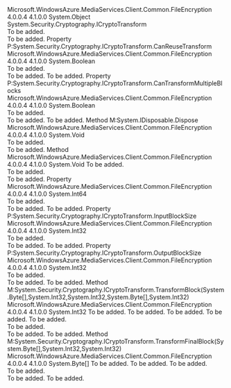 <Type Name="FileEncryptionTransform" FullName="Microsoft.WindowsAzure.MediaServices.Client.FileEncryptionTransform">
  <TypeSignature Language="C#" Value="public class FileEncryptionTransform : System.Security.Cryptography.ICryptoTransform" />
  <TypeSignature Language="ILAsm" Value=".class public auto ansi beforefieldinit FileEncryptionTransform extends System.Object implements class System.IDisposable, class System.Security.Cryptography.ICryptoTransform" />
  <TypeSignature Language="DocId" Value="T:Microsoft.WindowsAzure.MediaServices.Client.FileEncryptionTransform" />
  <TypeSignature Language="VB.NET" Value="Public Class FileEncryptionTransform&#xA;Implements ICryptoTransform" />
  <TypeSignature Language="F#" Value="type FileEncryptionTransform = class&#xA;    interface ICryptoTransform&#xA;    interface IDisposable" />
  <AssemblyInfo>
    <AssemblyName>Microsoft.WindowsAzure.MediaServices.Client.Common.FileEncryption</AssemblyName>
    <AssemblyVersion>4.0.0.4</AssemblyVersion>
    <AssemblyVersion>4.1.0.0</AssemblyVersion>
  </AssemblyInfo>
  <Base>
    <BaseTypeName>System.Object</BaseTypeName>
  </Base>
  <Interfaces>
    <Interface>
      <InterfaceName>System.Security.Cryptography.ICryptoTransform</InterfaceName>
    </Interface>
  </Interfaces>
  <Docs>
    <summary>To be added.</summary>
    <remarks>To be added.</remarks>
  </Docs>
  <Members>
    <Member MemberName="CanReuseTransform">
      <MemberSignature Language="C#" Value="public bool CanReuseTransform { get; }" />
      <MemberSignature Language="ILAsm" Value=".property instance bool CanReuseTransform" />
      <MemberSignature Language="DocId" Value="P:Microsoft.WindowsAzure.MediaServices.Client.FileEncryptionTransform.CanReuseTransform" />
      <MemberSignature Language="VB.NET" Value="Public ReadOnly Property CanReuseTransform As Boolean" />
      <MemberSignature Language="F#" Value="member this.CanReuseTransform : bool" Usage="Microsoft.WindowsAzure.MediaServices.Client.FileEncryptionTransform.CanReuseTransform" />
      <MemberType>Property</MemberType>
      <Implements>
        <InterfaceMember>P:System.Security.Cryptography.ICryptoTransform.CanReuseTransform</InterfaceMember>
      </Implements>
      <AssemblyInfo>
        <AssemblyName>Microsoft.WindowsAzure.MediaServices.Client.Common.FileEncryption</AssemblyName>
        <AssemblyVersion>4.0.0.4</AssemblyVersion>
        <AssemblyVersion>4.1.0.0</AssemblyVersion>
      </AssemblyInfo>
      <ReturnValue>
        <ReturnType>System.Boolean</ReturnType>
      </ReturnValue>
      <Docs>
        <summary>To be added.</summary>
        <value>To be added.</value>
        <remarks>To be added.</remarks>
      </Docs>
    </Member>
    <Member MemberName="CanTransformMultipleBlocks">
      <MemberSignature Language="C#" Value="public bool CanTransformMultipleBlocks { get; }" />
      <MemberSignature Language="ILAsm" Value=".property instance bool CanTransformMultipleBlocks" />
      <MemberSignature Language="DocId" Value="P:Microsoft.WindowsAzure.MediaServices.Client.FileEncryptionTransform.CanTransformMultipleBlocks" />
      <MemberSignature Language="VB.NET" Value="Public ReadOnly Property CanTransformMultipleBlocks As Boolean" />
      <MemberSignature Language="F#" Value="member this.CanTransformMultipleBlocks : bool" Usage="Microsoft.WindowsAzure.MediaServices.Client.FileEncryptionTransform.CanTransformMultipleBlocks" />
      <MemberType>Property</MemberType>
      <Implements>
        <InterfaceMember>P:System.Security.Cryptography.ICryptoTransform.CanTransformMultipleBlocks</InterfaceMember>
      </Implements>
      <AssemblyInfo>
        <AssemblyName>Microsoft.WindowsAzure.MediaServices.Client.Common.FileEncryption</AssemblyName>
        <AssemblyVersion>4.0.0.4</AssemblyVersion>
        <AssemblyVersion>4.1.0.0</AssemblyVersion>
      </AssemblyInfo>
      <ReturnValue>
        <ReturnType>System.Boolean</ReturnType>
      </ReturnValue>
      <Docs>
        <summary>To be added.</summary>
        <value>To be added.</value>
        <remarks>To be added.</remarks>
      </Docs>
    </Member>
    <Member MemberName="Dispose">
      <MemberSignature Language="C#" Value="public void Dispose ();" />
      <MemberSignature Language="ILAsm" Value=".method public hidebysig newslot virtual instance void Dispose() cil managed" />
      <MemberSignature Language="DocId" Value="M:Microsoft.WindowsAzure.MediaServices.Client.FileEncryptionTransform.Dispose" />
      <MemberSignature Language="VB.NET" Value="Public Sub Dispose ()" />
      <MemberSignature Language="F#" Value="abstract member Dispose : unit -&gt; unit&#xA;override this.Dispose : unit -&gt; unit" Usage="fileEncryptionTransform.Dispose " />
      <MemberType>Method</MemberType>
      <Implements>
        <InterfaceMember>M:System.IDisposable.Dispose</InterfaceMember>
      </Implements>
      <AssemblyInfo>
        <AssemblyName>Microsoft.WindowsAzure.MediaServices.Client.Common.FileEncryption</AssemblyName>
        <AssemblyVersion>4.0.0.4</AssemblyVersion>
        <AssemblyVersion>4.1.0.0</AssemblyVersion>
      </AssemblyInfo>
      <ReturnValue>
        <ReturnType>System.Void</ReturnType>
      </ReturnValue>
      <Parameters />
      <Docs>
        <summary>To be added.</summary>
        <remarks>To be added.</remarks>
      </Docs>
    </Member>
    <Member MemberName="Dispose">
      <MemberSignature Language="C#" Value="protected virtual void Dispose (bool disposing);" />
      <MemberSignature Language="ILAsm" Value=".method familyhidebysig newslot virtual instance void Dispose(bool disposing) cil managed" />
      <MemberSignature Language="DocId" Value="M:Microsoft.WindowsAzure.MediaServices.Client.FileEncryptionTransform.Dispose(System.Boolean)" />
      <MemberSignature Language="VB.NET" Value="Protected Overridable Sub Dispose (disposing As Boolean)" />
      <MemberSignature Language="F#" Value="abstract member Dispose : bool -&gt; unit&#xA;override this.Dispose : bool -&gt; unit" Usage="fileEncryptionTransform.Dispose disposing" />
      <MemberType>Method</MemberType>
      <AssemblyInfo>
        <AssemblyName>Microsoft.WindowsAzure.MediaServices.Client.Common.FileEncryption</AssemblyName>
        <AssemblyVersion>4.0.0.4</AssemblyVersion>
        <AssemblyVersion>4.1.0.0</AssemblyVersion>
      </AssemblyInfo>
      <ReturnValue>
        <ReturnType>System.Void</ReturnType>
      </ReturnValue>
      <Parameters>
        <Parameter Name="disposing" Type="System.Boolean" />
      </Parameters>
      <Docs>
        <param name="disposing">To be added.</param>
        <summary>To be added.</summary>
        <remarks>To be added.</remarks>
      </Docs>
    </Member>
    <Member MemberName="FileOffset">
      <MemberSignature Language="C#" Value="public long FileOffset { get; set; }" />
      <MemberSignature Language="ILAsm" Value=".property instance int64 FileOffset" />
      <MemberSignature Language="DocId" Value="P:Microsoft.WindowsAzure.MediaServices.Client.FileEncryptionTransform.FileOffset" />
      <MemberSignature Language="VB.NET" Value="Public Property FileOffset As Long" />
      <MemberSignature Language="F#" Value="member this.FileOffset : int64 with get, set" Usage="Microsoft.WindowsAzure.MediaServices.Client.FileEncryptionTransform.FileOffset" />
      <MemberType>Property</MemberType>
      <AssemblyInfo>
        <AssemblyName>Microsoft.WindowsAzure.MediaServices.Client.Common.FileEncryption</AssemblyName>
        <AssemblyVersion>4.0.0.4</AssemblyVersion>
        <AssemblyVersion>4.1.0.0</AssemblyVersion>
      </AssemblyInfo>
      <ReturnValue>
        <ReturnType>System.Int64</ReturnType>
      </ReturnValue>
      <Docs>
        <summary>To be added.</summary>
        <value>To be added.</value>
        <remarks>To be added.</remarks>
      </Docs>
    </Member>
    <Member MemberName="InputBlockSize">
      <MemberSignature Language="C#" Value="public int InputBlockSize { get; }" />
      <MemberSignature Language="ILAsm" Value=".property instance int32 InputBlockSize" />
      <MemberSignature Language="DocId" Value="P:Microsoft.WindowsAzure.MediaServices.Client.FileEncryptionTransform.InputBlockSize" />
      <MemberSignature Language="VB.NET" Value="Public ReadOnly Property InputBlockSize As Integer" />
      <MemberSignature Language="F#" Value="member this.InputBlockSize : int" Usage="Microsoft.WindowsAzure.MediaServices.Client.FileEncryptionTransform.InputBlockSize" />
      <MemberType>Property</MemberType>
      <Implements>
        <InterfaceMember>P:System.Security.Cryptography.ICryptoTransform.InputBlockSize</InterfaceMember>
      </Implements>
      <AssemblyInfo>
        <AssemblyName>Microsoft.WindowsAzure.MediaServices.Client.Common.FileEncryption</AssemblyName>
        <AssemblyVersion>4.0.0.4</AssemblyVersion>
        <AssemblyVersion>4.1.0.0</AssemblyVersion>
      </AssemblyInfo>
      <ReturnValue>
        <ReturnType>System.Int32</ReturnType>
      </ReturnValue>
      <Docs>
        <summary>To be added.</summary>
        <value>To be added.</value>
        <remarks>To be added.</remarks>
      </Docs>
    </Member>
    <Member MemberName="OutputBlockSize">
      <MemberSignature Language="C#" Value="public int OutputBlockSize { get; }" />
      <MemberSignature Language="ILAsm" Value=".property instance int32 OutputBlockSize" />
      <MemberSignature Language="DocId" Value="P:Microsoft.WindowsAzure.MediaServices.Client.FileEncryptionTransform.OutputBlockSize" />
      <MemberSignature Language="VB.NET" Value="Public ReadOnly Property OutputBlockSize As Integer" />
      <MemberSignature Language="F#" Value="member this.OutputBlockSize : int" Usage="Microsoft.WindowsAzure.MediaServices.Client.FileEncryptionTransform.OutputBlockSize" />
      <MemberType>Property</MemberType>
      <Implements>
        <InterfaceMember>P:System.Security.Cryptography.ICryptoTransform.OutputBlockSize</InterfaceMember>
      </Implements>
      <AssemblyInfo>
        <AssemblyName>Microsoft.WindowsAzure.MediaServices.Client.Common.FileEncryption</AssemblyName>
        <AssemblyVersion>4.0.0.4</AssemblyVersion>
        <AssemblyVersion>4.1.0.0</AssemblyVersion>
      </AssemblyInfo>
      <ReturnValue>
        <ReturnType>System.Int32</ReturnType>
      </ReturnValue>
      <Docs>
        <summary>To be added.</summary>
        <value>To be added.</value>
        <remarks>To be added.</remarks>
      </Docs>
    </Member>
    <Member MemberName="TransformBlock">
      <MemberSignature Language="C#" Value="public int TransformBlock (byte[] inputBuffer, int inputOffset, int inputCount, byte[] outputBuffer, int outputOffset);" />
      <MemberSignature Language="ILAsm" Value=".method public hidebysig newslot virtual instance int32 TransformBlock(unsigned int8[] inputBuffer, int32 inputOffset, int32 inputCount, unsigned int8[] outputBuffer, int32 outputOffset) cil managed" />
      <MemberSignature Language="DocId" Value="M:Microsoft.WindowsAzure.MediaServices.Client.FileEncryptionTransform.TransformBlock(System.Byte[],System.Int32,System.Int32,System.Byte[],System.Int32)" />
      <MemberSignature Language="VB.NET" Value="Public Function TransformBlock (inputBuffer As Byte(), inputOffset As Integer, inputCount As Integer, outputBuffer As Byte(), outputOffset As Integer) As Integer" />
      <MemberSignature Language="F#" Value="abstract member TransformBlock : byte[] * int * int * byte[] * int -&gt; int&#xA;override this.TransformBlock : byte[] * int * int * byte[] * int -&gt; int" Usage="fileEncryptionTransform.TransformBlock (inputBuffer, inputOffset, inputCount, outputBuffer, outputOffset)" />
      <MemberType>Method</MemberType>
      <Implements>
        <InterfaceMember>M:System.Security.Cryptography.ICryptoTransform.TransformBlock(System.Byte[],System.Int32,System.Int32,System.Byte[],System.Int32)</InterfaceMember>
      </Implements>
      <AssemblyInfo>
        <AssemblyName>Microsoft.WindowsAzure.MediaServices.Client.Common.FileEncryption</AssemblyName>
        <AssemblyVersion>4.0.0.4</AssemblyVersion>
        <AssemblyVersion>4.1.0.0</AssemblyVersion>
      </AssemblyInfo>
      <ReturnValue>
        <ReturnType>System.Int32</ReturnType>
      </ReturnValue>
      <Parameters>
        <Parameter Name="inputBuffer" Type="System.Byte[]" />
        <Parameter Name="inputOffset" Type="System.Int32" />
        <Parameter Name="inputCount" Type="System.Int32" />
        <Parameter Name="outputBuffer" Type="System.Byte[]" />
        <Parameter Name="outputOffset" Type="System.Int32" />
      </Parameters>
      <Docs>
        <param name="inputBuffer">To be added.</param>
        <param name="inputOffset">To be added.</param>
        <param name="inputCount">To be added.</param>
        <param name="outputBuffer">To be added.</param>
        <param name="outputOffset">To be added.</param>
        <summary>To be added.</summary>
        <returns>To be added.</returns>
        <remarks>To be added.</remarks>
      </Docs>
    </Member>
    <Member MemberName="TransformFinalBlock">
      <MemberSignature Language="C#" Value="public byte[] TransformFinalBlock (byte[] inputBuffer, int inputOffset, int inputCount);" />
      <MemberSignature Language="ILAsm" Value=".method public hidebysig newslot virtual instance unsigned int8[] TransformFinalBlock(unsigned int8[] inputBuffer, int32 inputOffset, int32 inputCount) cil managed" />
      <MemberSignature Language="DocId" Value="M:Microsoft.WindowsAzure.MediaServices.Client.FileEncryptionTransform.TransformFinalBlock(System.Byte[],System.Int32,System.Int32)" />
      <MemberSignature Language="VB.NET" Value="Public Function TransformFinalBlock (inputBuffer As Byte(), inputOffset As Integer, inputCount As Integer) As Byte()" />
      <MemberSignature Language="F#" Value="abstract member TransformFinalBlock : byte[] * int * int -&gt; byte[]&#xA;override this.TransformFinalBlock : byte[] * int * int -&gt; byte[]" Usage="fileEncryptionTransform.TransformFinalBlock (inputBuffer, inputOffset, inputCount)" />
      <MemberType>Method</MemberType>
      <Implements>
        <InterfaceMember>M:System.Security.Cryptography.ICryptoTransform.TransformFinalBlock(System.Byte[],System.Int32,System.Int32)</InterfaceMember>
      </Implements>
      <AssemblyInfo>
        <AssemblyName>Microsoft.WindowsAzure.MediaServices.Client.Common.FileEncryption</AssemblyName>
        <AssemblyVersion>4.0.0.4</AssemblyVersion>
        <AssemblyVersion>4.1.0.0</AssemblyVersion>
      </AssemblyInfo>
      <ReturnValue>
        <ReturnType>System.Byte[]</ReturnType>
      </ReturnValue>
      <Parameters>
        <Parameter Name="inputBuffer" Type="System.Byte[]" />
        <Parameter Name="inputOffset" Type="System.Int32" />
        <Parameter Name="inputCount" Type="System.Int32" />
      </Parameters>
      <Docs>
        <param name="inputBuffer">To be added.</param>
        <param name="inputOffset">To be added.</param>
        <param name="inputCount">To be added.</param>
        <summary>To be added.</summary>
        <returns>To be added.</returns>
        <remarks>To be added.</remarks>
      </Docs>
    </Member>
  </Members>
</Type>